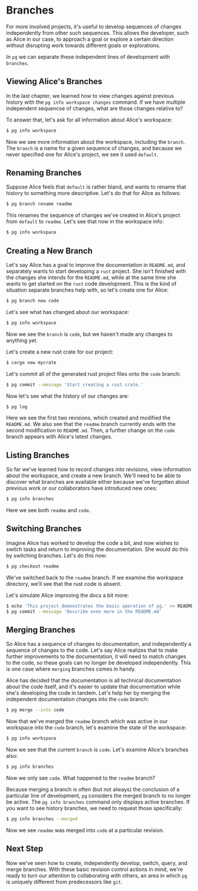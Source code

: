 # Branches

For more involved projects, it's useful to develop sequences of changes independently from other such sequences. This allows the developer, such as Alice in our case, to approach a goal or explore a certain direction without disrupting work towards different goals or explorations.

In `pg` we can separate these independent lines of development with `branches`.

## Viewing Alice's Branches

In the last chapter, we learned how to view changes against previous history with the `pg info workspace changes` command. If we have multiple independent sequencse of changes, what are those changes relative to?

To answer that, let's ask for all information about Alice's workspace:

```bash
$ pg info workspace
```

Now we see more information about the workspace, including the `branch`. The `branch` is a name for a given sequence of changes, and because we never specified one for Alice's project, we see it used `default`.

## Renaming Branches

Suppose Alice feels that `default` is rather bland, and wants to rename that history to something more descriptive. Let's do that for Alice as follows:

```bash
$ pg branch rename readme
```

This renames the sequence of changes we've created in Alice's project from `default` to `readme`. Let's see that now in the workspace info:

```bash
$ pg info workspace
```

## Creating a New Branch

Let's say Alice has a goal to improve the documentation in `README.md`, and separately wants to start developing a `rust` project. She isn't finished with the changes she intends for the `README.md`, while at the same time she wants to get started on the `rust` code development. This is the kind of situation separate branches help with, so let's create one for Alice:

```bash
$ pg branch new code
```

Let's see what has changed about our workspace:

```bash
$ pg info workspace
```

Now we see the `branch` is `code`, but we haven't made any changes to anything yet.

Let's create a new rust crate for our project:

```bash
$ cargo new mycrate
```

Let's commit all of the generated rust project files onto the `code` branch:

```bash
$ pg commit --message 'Start creating a rust crate.'
```

Now let's see what the history of our changes are:

```bash
$ pg log
```

Here we see the first two revisions, which created and modified the `README.md`. We also see that the `readme` branch currently ends with the second modification to `README.md`. Then, a further change on the `code` branch appears with Alice's latest changes.

## Listing Branches

So far we've learned how to record changes into revisions, view information about the workspace, and create a new branch. We'll need to be able to discover what branches are available either because we've forgotten about previous work or our collaborators have introduced new ones:

```bash
$ pg info branches
```

Here we see both `readme` and `code`.

## Switching Branches

Imagine Alice has worked to develop the code a bit, and now wishes to switch tasks and return to improving the documentation. She would do this by switching branches. Let's do this now:

```bash
$ pg checkout readme
```

We've switched back to the `readme` branch. If we examine the workspace directory, we'll see that the rust code is absent.

Let's simulate Alice improving the docs a bit more:

```bash
$ echo 'This project demonstrates the basic operation of pg.' >> README.md
$ pg commit --message 'Describe even more in the README.md'
```

## Merging Branches

So Alice has a sequence of changes to documentation, and independently a sequence of changes to the code. Let's say Alice realizes that to make further improvements to the documentation, it will need to match changes to the code, so these goals can no longer be developed independently. This is one case where `merging` branches comes in handy.

Alice has decided that the documentation is all technical documentation about the code itself, and it's easier to update that documentation while she's developing the code in tandem. Let's help her by merging the independent documentation changes into the `code` branch:

```bash
$ pg merge --into code
```

Now that we've merged the `readme` branch which was active in our workspace into the `code` branch, let's examine the state of the workspace:

```bash
$ pg info workspace
```

Now we see that the current `branch` is `code`. Let's examine Alice's branches also:

```bash
$ pg info branches
```

Now we only see `code`. What happened to the `readme` branch?

Because merging a branch is often (but not always) the conclusion of a particular line of development, `pg` considers the merged branch to no longer be active. The `pg info branches` command only displays active branches. If you want to see history branches, we need to request those specifically:

```bash
$ pg info branches --merged
```

Now we see `readme` was merged into `code` at a particular revision.

## Next Step

Now we've seen how to create, independently develop, switch, query, and merge branches. With these basic revision control actions in mind, we're ready to turn our attention to collaborating with others, an area in which `pg` is uniquely different from predecessors like `git`.
